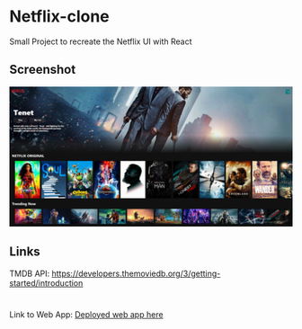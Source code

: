 # Netflix-clone
Small Project to recreate the Netflix UI with React

## Screenshot
![alt text](https://github.com/jrardd/netflix-clone/blob/master/netflixclone.png)

## Links
TMDB API: https://developers.themoviedb.org/3/getting-started/introduction
#
Link to Web App: [Deployed web app here](https://netflix-clone-3209b.web.app/)
